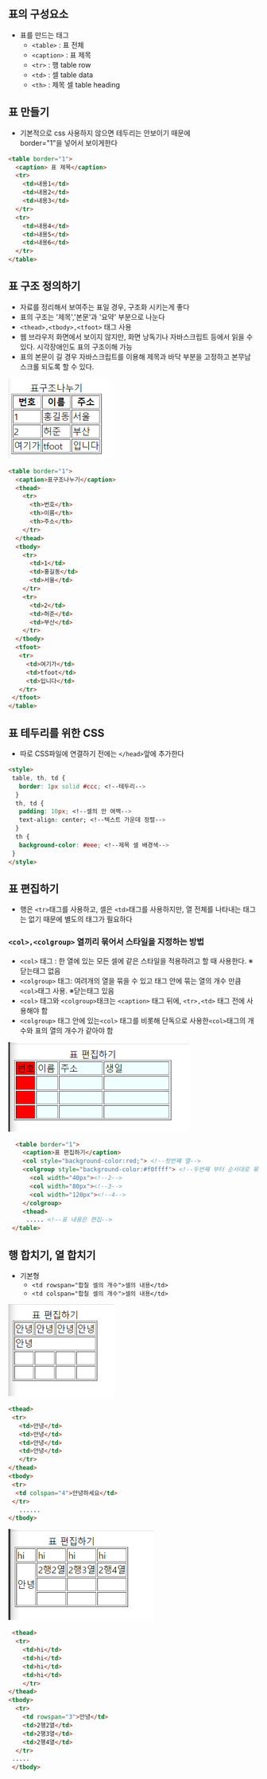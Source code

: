 ## 표의 구성요소
- 표를 만드는 태그
  * `<table>` : 표 전체
  * `<caption>` : 표 제목
  * `<tr>` : 행 table row
  * `<td>` : 셀 table data
  * `<th>` : 제목 셀 table heading
  
  
## 표 만들기
- 기본적으로 css 사용하지 않으면 테두리는 안보이기 때문에  
  border="1"을 넣어서 보이게한다
```html
<table border="1">  
  <caption> 표 제목</caption>
  <tr>
    <td>내용1</td>
    <td>내용2</td>
    <td>내용3</td>
  </tr>
  <tr>
    <td>내용4</td>
    <td>내용5</td>
    <td>내용6</td>
  </tr>
</table>
```

## 표 구조 정의하기
- 자료를 정리해서 보여주는 표일 경우, 구조화 시키는게 좋다
- 표의 구조는 '제목','본문'과 '요약' 부분으로 나눈다
- `<thead>,<tbody>,<tfoot>` 태그 사용
- 웹 브라우저 화면에서 보이지 않지만, 화면 낭독기나 자바스크립트 등에서 읽을 수 있다. 시각장애인도 표의 구조이해 가능
- 표의 본문이 길 경우 자바스크립트를 이용해 제목과 바닥 부분을 고정하고 본무남 스크롤 되도록 할 수 있다.
<img src="../image/tableimage2.png" alt="표이미지" >

```html
<table border="1">
  <caption>표구조나누기</caption>
  <thead>
    <tr>
      <th>번호</th>
      <th>이름</th>
      <th>주소</th>
    </tr>
  </thead>
  <tbody>
    <tr>
      <td>1</td>
      <td>홍길동</td>
      <td>서울</td>
    </tr>
    <tr>
      <td>2</td>
      <td>허준</td>
      <td>부산</td>
    </tr>
  </tbody>
  <tfoot>
   <tr>
     <td>여기가</td>
     <td>tfoot</td>
     <td>입니다</td>
   </tr>
 </tfoot>
</table>
```
## 표 테두리를 위한 CSS
- 따로 CSS파일에 연결하기 전에는 `</head>`앞에 추가한다
```html
<style>
 table, th, td {
   border: 1px solid #ccc; <!--테두리--> 
  }
  th, td {
   padding: 10px; <!--셀의 안 여백-->  
   text-align: center; <!--텍스트 가운데 정렬-->  
  }
  th {
   background-color: #eee; <!--제목 셀 배경색-->  
 }
</style>

```

## 표 편집하기
- 행은 `<tr>`태그를 사용하고, 셀은 `<td>`태그를 사용하지만, 열 전체를 나타내는 태그는 없기 때문에 별도의 태그가 필요하다
### `<col>,<colgroup>` 열끼리 묶어서 스타일을 지정하는 방법
- `<col>` 태그 : 한 열에 있는 모든 셀에 같은 스타일을 적용하려고 할 때 사용한다. ※닫는태그 없음
- `<colgroup>` 태그: 여려개의 열을 묶을 수 있고 태그 안에 묶는 열의 개수 만큼 `<col>`태그 사용. ※닫는태그 있음
- `<col>` 태그와 `<colgroup>`태크는 `<caption>` 태그 뒤에, `<tr>,<td>` 태그 전에 사용해야 함
- `<colgroup>` 태그 안에 있는`<col>` 태그를 비롯해 단독으로 사용한`<col>`태그의 개수와 표의 열의 개수가 같아야 함
<img src="../image/tableedit1.png" alt="표편집이미지" >

```html
  <table border="1">
    <caption>표 편집하기</caption>
    <col style="background-color:red;"> <!--첫번쨰 열-->
    <colgroup style="background-color:#f0ffff"> <!--두번째 부터 순서대로 묶음-->
      <col width="40px"><!--2-->
      <col width="80px"><!--3-->
      <col width="120px"><!--4-->
    </colgroup>
    <thead>
     ..... <!--표 내용은 편집-->
 </table>
```

## 행 합치기, 열 합치기
- 기본형 
  * `<td rowspan="합칠 셀의 개수">셀의 내용</td>`
  * `<td colspan="합칠 셀의 개수">셀의 내용</td>`
  
<img src="../image/tableedit2.png" alt="표편집이미지colspan" >

```html
<thead>
 <tr>
   <td>안녕</td>
   <td>안녕</td>
   <td>안녕</td>
   <td>안녕</td>
   </tr>
</thead>
<tbody>
 <tr>
  <td colspan="4">안녕하세요</td>
 </tr>
   ......
</tbody>       
```

<img src="../image/tableedit3.png" alt="표편집이미지rowspan" >

```html
 <thead>
  <tr>
    <td>hi</td>
    <td>hi</td>
    <td>hi</td>
    <td>hi</td>
    </tr>
</thead>
<tbody>
  <tr>
    <td rowspan="3">안녕</td>
    <td>2행2열</td>
    <td>2행3열</td>
    <td>2행4열</td>
  </tr>
 .....
 </tbody>
 ```
